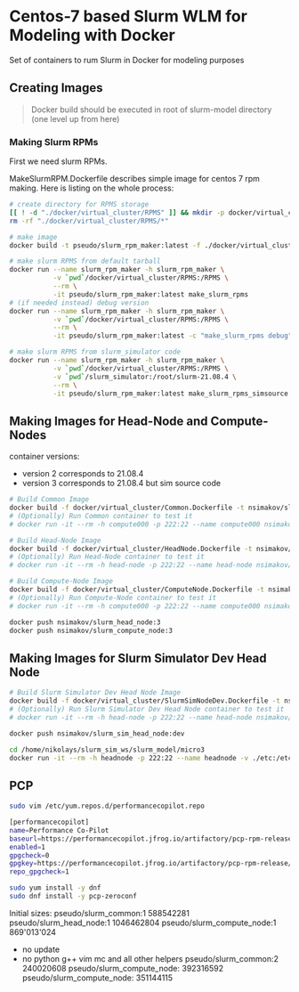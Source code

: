 # Centos-7 based Slurm WLM for Modeling with Docker

Set of containers to rum Slurm in Docker for modeling purposes

## Creating Images

> Docker build should be executed in root of slurm-model directory
> (one level up from here)


### Making Slurm RPMs

First we need slurm RPMs.

MakeSlurmRPM.Dockerfile describes simple image for centos 7 rpm making.
Here is listing on the whole process:

```bash
# create directory for RPMS storage
[[ ! -d "./docker/virtual_cluster/RPMS" ]] && mkdir -p docker/virtual_cluster/RPMS
rm -rf "./docker/virtual_cluster/RPMS/*"

# make image
docker build -t pseudo/slurm_rpm_maker:latest -f ./docker/virtual_cluster/MakeSlurmRPM.Dockerfile .

# make slurm RPMS from default tarball
docker run --name slurm_rpm_maker -h slurm_rpm_maker \
           -v `pwd`/docker/virtual_cluster/RPMS:/RPMS \
           --rm \
           -it pseudo/slurm_rpm_maker:latest make_slurm_rpms
# (if needed instead) debug version
docker run --name slurm_rpm_maker -h slurm_rpm_maker \
           -v `pwd`/docker/virtual_cluster/RPMS:/RPMS \
           --rm \
           -it pseudo/slurm_rpm_maker:latest -c "make_slurm_rpms debug"

# make slurm RPMS from slurm_simulator code
docker run --name slurm_rpm_maker -h slurm_rpm_maker \
           -v `pwd`/docker/virtual_cluster/RPMS:/RPMS \
           -v `pwd`/slurm_simulator:/root/slurm-21.08.4 \
           --rm \
           -it pseudo/slurm_rpm_maker:latest make_slurm_rpms_simsource
```

## Making Images for Head-Node and Compute-Nodes

container versions:
* version 2 corresponds to 21.08.4
* version 3 corresponds to 21.08.4 but sim source code

```bash
# Build Common Image
docker build -f docker/virtual_cluster/Common.Dockerfile -t nsimakov/slurm_common:3 .
# (Optionally) Run Common container to test it
# docker run -it --rm -h compute000 -p 222:22 --name compute000 nsimakov/slurm_common:latest

# Build Head-Node Image
docker build -f docker/virtual_cluster/HeadNode.Dockerfile -t nsimakov/slurm_head_node:3 .
# (Optionally) Run Head-Node container to test it
# docker run -it --rm -h head-node -p 222:22 --name head-node nsimakov/slurm_head_node:latest

# Build Compute-Node Image
docker build -f docker/virtual_cluster/ComputeNode.Dockerfile -t nsimakov/slurm_compute_node:3 .
# (Optionally) Run Compute-Node container to test it
# docker run -it --rm -h compute000 -p 222:22 --name compute000 nsimakov/slurm_compute_node:latest

docker push nsimakov/slurm_head_node:3
docker push nsimakov/slurm_compute_node:3

```

## Making Images for Slurm Simulator Dev Head Node
```bash
# Build Slurm Simulator Dev Head Node Image
docker build -f docker/virtual_cluster/SlurmSimNodeDev.Dockerfile -t nsimakov/slurm_sim_head_node:dev .
# (Optionally) Run Slurm Simulator Dev Head Node container to test it
# docker run -it --rm -h head-node -p 222:22 --name head-node nsimakov/slurm_sim_head_node:dev

docker push nsimakov/slurm_sim_head_node:dev

cd /home/nikolays/slurm_sim_ws/slurm_model/micro3
docker run -it --rm -h headnode -p 222:22 --name headnode -v ./etc:/etc/slurm nsimakov/slurm_sim_head_node:dev
```
## PCP
```bash
sudo vim /etc/yum.repos.d/performancecopilot.repo

[performancecopilot]
name=Performance Co-Pilot
baseurl=https://performancecopilot.jfrog.io/artifactory/pcp-rpm-release/centos/$releasever/$basearch
enabled=1
gpgcheck=0
gpgkey=https://performancecopilot.jfrog.io/artifactory/pcp-rpm-release/centos/$releasever/$basearch/repodata/repomd.xml.key
repo_gpgcheck=1
```

```bash
sudo yum install -y dnf
sudo dnf install -y pcp-zeroconf

```


Initial sizes:
pseudo/slurm_common:1 588542281
pseudo/slurm_head_node:1 1046462804
pseudo/slurm_compute_node:1 869'013'024

* no update
* no python g++ vim mc and all other helpers
pseudo/slurm_common:2 240020608
pseudo/slurm_compute_node: 392316592
pseudo/slurm_compute_node:  351144115
